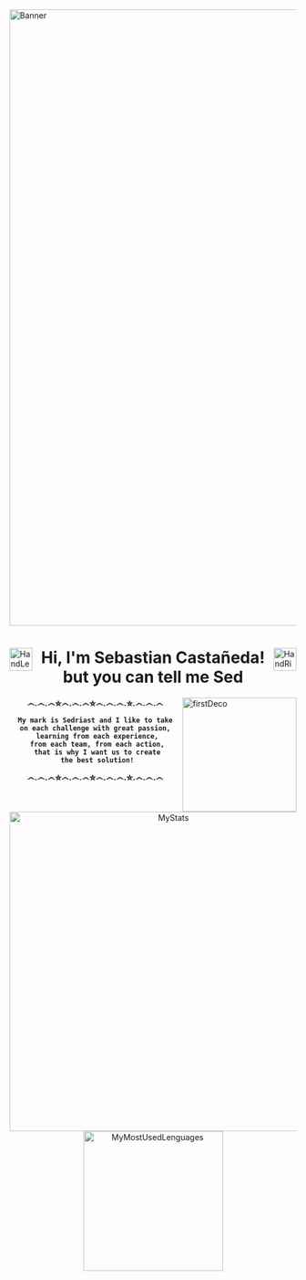 <img align="center" alt="Banner" src="" width="1080" />

<h1></h1>

<img alt="HandLeftDeco" src="https://github.com/TheDudeThatCode/TheDudeThatCode/blob/master/Assets/Hi.gif" align="left" width="40"/>
<img alt="HandRightDeco" src="https://github.com/TheDudeThatCode/TheDudeThatCode/blob/master/Assets/Hi.gif" align="right" width="40"/>

<h1 align="center">
	Hi, I'm Sebastian Castañeda! 
	but you can tell me Sed
</h1> 

<img  alt="firstDeco" src="https://firebasestorage.googleapis.com/v0/b/port-e39af.appspot.com/o/MarkSED.svg?alt=media&token=0595bf78-8bd1-45c6-bfdd-86366be9a29c" align="right" width="200"/>
<h4 align="center" width="250">
෴.෴.෴⛤෴.෴.෴⛤෴.෴.෴.⛤.෴.෴.෴		
	
	 My mark is Sedriast and I like to take 
	 on each challenge with great passion, 
	 learning from each experience,
	 from each team, from each action,
	 that is why I want us to create
	 the best solution!
෴.෴.෴⛤෴.෴.෴⛤෴.෴.෴.⛤.෴.෴.෴
</h4>

<h1></h1>

<div align="center">
	<img alt="MyStats" src="https://github-readme-stats.vercel.app/api?username=exSED&show_icons=true&theme=transparent" width="560"/>
	<img alt="MyMostUsedLenguages" src="https://github-readme-stats.vercel.app/api/top-langs/?username=exSED&theme=transparent&hide=glsl" width="245"/>
</div>
